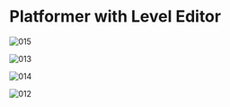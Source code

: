 # Platformer with Level Editor

![015](https://github.com/JoeLumbley/Platformer-with-Level-Editor/assets/77564255/e6ba5b44-446c-4076-8306-021f200e1cc6)


![013](https://github.com/JoeLumbley/Platformer-with-Level-Editor/assets/77564255/fc7edb6f-5259-47e8-9f79-93d167db1af0)


![014](https://github.com/JoeLumbley/Platformer-with-Level-Editor/assets/77564255/d80a7a04-1009-4d42-b257-5684328990f5)

![012](https://github.com/JoeLumbley/Platformer-with-Level-Editor/assets/77564255/c53d66cd-23e0-46ca-9bef-9bb0f19e5470)


